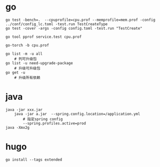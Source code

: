
# go
    go test -bench=.  --cpuprofile=cpu.prof --memprofile=mem.prof -config ../conf/config_lc.toml -test.run TestCreateType
    go test -cover -args -config config.toml -test.run "TestCreate"

    go tool pprof service.test cpu.prof

    go-torch -b cpu.prof

    go list -m -u all
        # 列可升级包
    go list -u need-upgrade-package
        # 升级可升级包
    go get -u
        # 升级所有依赖
# java
    java -jar xxx.jar
        java -jar a.jar  --spring.config.location=/application.yml 
            # 指定spring config
            --spring.profiles.active=prod
    java -Xmx2g
# hugo
    go install --tags extended